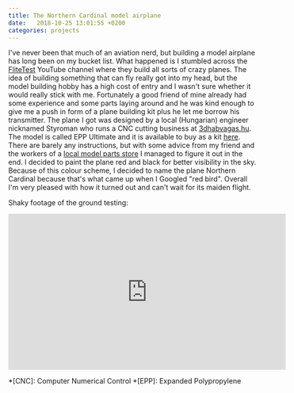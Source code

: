 ```yaml
---
title: The Northern Cardinal model airplane 
date:   2018-10-25 13:01:55 +0200
categories: projects
---
```


I've never been that much of an aviation nerd, but building a model airplane has long been on my bucket list. What happened is I stumbled across the [FliteTest][ftyt] YouTube channel where they build all sorts of crazy planes. The idea of building something that can fly really got into my head, but the model building hobby has a high cost of entry and I wasn't sure whether it would really stick with me. Fortunately a good friend of mine already had some experience and some parts laying around and he was kind enough to give me a push in form of a plane building kit plus he let me borrow his transmitter. The plane I got was designed by a local (Hungarian) engineer nicknamed Styroman who runs a CNC cutting business at [3dhabvagas.hu][3dhab]. The model is called EPP Ultimate and it is available to buy as a kit [here][eppulti]. There are barely any instructions, but with some advice from my friend and the workers of a [local model parts store][jako] I managed to figure it out in the end. I decided to paint the plane red and black for better visibility in the sky. Because of this colour scheme, I decided to name the plane Northern Cardinal because that's what came up when I Googled "red bird". Overall I'm very pleased with how it turned out and can't wait for its maiden flight.


Shaky footage of the ground testing:
<iframe width="560" height="315" src="https://www.youtube-nocookie.com/embed/-8jaoX8r52g?rel=0&amp;ecver=1" frameborder="0" allow="autoplay; encrypted-media" allowfullscreen></iframe>

[ftyt]: https://www.youtube.com/user/flitetest "FliteTest YouTube channel"
[3dhab]: http://www.3dhabvagas.hu
[eppulti]: http://www.3dhabvagas.hu/termek/epp-ultimate-1000mm
[jako]: http://jakomodell.hu/
*[CNC]: Computer Numerical Control
*[EPP]: Expanded Polypropylene